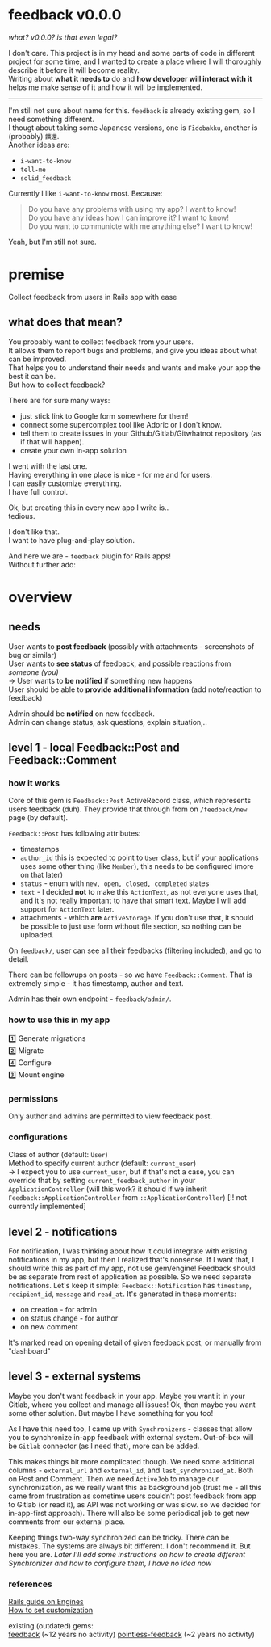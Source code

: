 # feedback v0.0.0
_what? v0.0.0? is that even legal?_  

I don't care.
This project is in my head and some parts of code in different project for some time, and I wanted to create a place where I will thoroughly describe it before it will become reality.  
Writing about **what it needs to** do and **how developer will interact with it** helps me make sense of it and how it will be implemented.

---

I'm still not sure about name for this.
`feedback` is already existing gem, so I need something different.  
I thougt about taking some Japanese versions, one is `Fīdobakku`, another is (probably) `饋還`.  
Another ideas are:
- `i-want-to-know`
- `tell-me`
- `solid_feedback`

Currently I like `i-want-to-know` most. Because:
> Do you have any problems with using my app? I want to know!  
> Do you have any ideas how I can improve it? I want to know!  
> Do you want to communicte with me anything else? I want to know!  

Yeah, but I'm still not sure.

# premise
Collect feedback from users in Rails app with ease

## what does that mean?
You probably want to collect feedback from your users.  
It allows them to report bugs and problems, and give you ideas about what can be improved.  
That helps you to understand their needs and wants and make your app the best it can be.  
But how to collect feedback?  

There are for sure many ways:
- just stick link to Google form somewhere for them!
- connect some supercomplex tool like Adoric or I don't know.
- tell them to create issues in your Github/Gitlab/Gitwhatnot repository (as if that will happen).
- create your own in-app solution

I went with the last one.  
Having everything in one place is nice - for me and for users.  
I can easily customize everything.  
I have full control.  

Ok, but creating this in every new app I write is..  
tedious.

I don't like that.  
I want to have plug-and-play solution.

And here we are - `feedback` plugin for Rails apps!  
Without further ado:

# overview

## needs
User wants to **post feedback** (possibly with attachments - screenshots of bug or similar)  
User wants to **see status** of feedback, and possible reactions from _someone (you)_  
  -> User wants to **be notified** if something new happens  
User should be able to **provide additional information** (add note/reaction to feedback)  

Admin should be **notified** on new feedback.  
Admin can change status, ask questions, explain situation,..  

## level 1 - local Feedback::Post and Feedback::Comment

### how it works
Core of this gem is `Feedback::Post` ActiveRecord class, which represents users feedback (duh).
They provide that through from on `/feedback/new` page (by default).

`Feedback::Post` has following attributes:
  - timestamps
  - `author_id`
    this is expected to point to `User` class, but if your applications uses some other thing (like `Member`), this needs to be configured (more on that later)
  - `status` - enum with `new, open, closed, completed` states
  - `text` - I decided **not** to make this `ActionText`, as not everyone uses that, and it's not really important to have that smart text. Maybe I will add support for `ActionText` later.
  - attachments - which **are** `ActiveStorage`. If you don't use that, it should be possible to just use form without file section, so nothing can be uploaded.

On `feedback/`, user can see all their feedbacks (filtering included), and go to detail.

There can be followups on posts - so we have `Feedback::Comment`. That is extremely simple - it has timestamp, author and text.

Admin has their own endpoint - `feedback/admin/`.


### how to use this in my app
:one: Generate migrations  
:two: Migrate  
:four: Configure  
:three: Mount engine  

### permissions
Only author and admins are permitted to view feedback post.

### configurations
Class of author (default: `User`)  
Method to specify current author (default: `current_user`)  
  -> I expect you to use `current_user`, but if that's not a case, you can override that by setting `current_feedback_author` in your `ApplicationController` (will this work? it should if we inherit `Feedback::ApplicationController`   from `::ApplicationController`)   [!! not currently implemented]

## level 2 - notifications

For notification, I was thinking about how it could integrate with existing notifications in my app, but then I realized that's nonsense. If I want that, I should write this as part of my app, not use gem/engine! Feedback should be as separate from rest of application as possible.
So we need separate notifications. Let's keep it simple:
`Feedback::Notification` has `timestamp`, `recipient_id`, `message` and `read_at`.
It's generated in these moments:
- on creation - for admin
- on status change - for author
- on new comment

It's marked read on opening detail of given feedback post, or manually from "dashboard"

## level 3 - external systems
Maybe you don't want feedback in your app. Maybe you want it in your Gitlab, where you collect and manage all issues!
Ok, then maybe you want some other solution. But maybe I have something for you too!

As I have this need too, I came up with `Synchronizers` - classes that allow you to synchronize in-app feedback with external system.
Out-of-box will be `Gitlab` connector (as I need that), more can be added.

This makes things bit more complicated though. We need some additional columns - `external_url` and `external_id`, and `last_synchronized_at`. Both on Post and Comment.
Then we need `ActiveJob` to manage our synchronization, as we really want this as background job (trust me - all this came from frustration as sometime users couldn't post feedback from app to Gitlab (or read it), as API was not working or was slow. so we decided for in-app-first approach).
There will also be some periodical job to get new comments from our external place.  

Keeping things two-way synchronized can be tricky. There can be mistakes. The systems are always bit different. I don't recommend it. But here you are. 
_Later I'll add some instructions on how to create different Synchronizer and how to configure them, I have no idea now_


### references
[Rails guide on Engines](https://guides.rubyonrails.org/engines.html)  
[How to set customization](https://medium.com/@asimadnan/using-a-model-provided-by-the-application-inside-rails-engine-cddc119749d2)  

existing (outdated) gems:  
[feedback]([url](https://github.com/jsboulanger/feedback)) (~12 years no activity)
[pointless-feedback]([url](https://github.com/vigetlabs/pointless-feedback)) (~2 years no activity)

